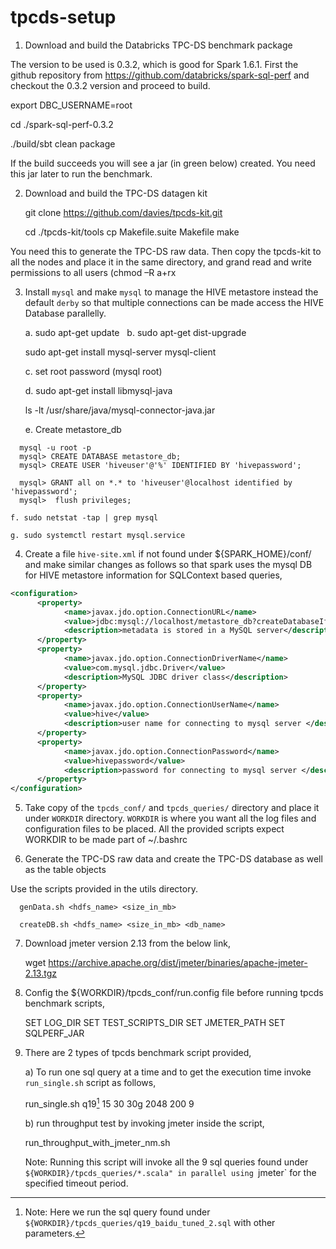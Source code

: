 # tpcds-setup

1. Download and build the Databricks TPC-DS benchmark package

  The version to be used is 0.3.2, which is good for Spark 1.6.1. First the github repository from https://github.com/databricks/spark-sql-perf and checkout the 0.3.2 version and proceed to build.
  
  export DBC_USERNAME=root
  
  cd ./spark-sql-perf-0.3.2
  
  ./build/sbt clean package
  
  If the build succeeds you will see a jar (in green below) created. You need this jar later to run the benchmark.
  
2. Download and build the TPC-DS datagen kit

    git clone https://github.com/davies/tpcds-kit.git

    cd ./tpcds-kit/tools
    cp Makefile.suite Makefile
    make

  You need this to generate the TPC-DS raw data. Then copy the tpcds-kit to all the nodes and place it in the same directory, and grand read and write permissions to all users (chmod –R a+rx <tpcde-kit dir>

3. Install `mysql` and make `mysql` to manage the HIVE metastore instead the default `derby` so that multiple connections can be made access the HIVE Database parallelly.
  
    a. sudo apt-get update
    b. sudo apt-get dist-upgrade

      sudo apt-get install mysql-server mysql-client
  
    c. set root password (mysql root)
  
    d. sudo apt-get install libmysql-java

      ls -lt /usr/share/java/mysql-connector-java.jar

    e. Create metastore_db
 
```
  mysql -u root -p
  mysql> CREATE DATABASE metastore_db;
  mysql> CREATE USER 'hiveuser'@'%' IDENTIFIED BY 'hivepassword';

  mysql> GRANT all on *.* to 'hiveuser'@localhost identified by 'hivepassword';
  mysql>  flush privileges;
```
    f. sudo netstat -tap | grep mysql
  
    g. sudo systemctl restart mysql.service

4. Create a file `hive-site.xml` if not found under ${SPARK_HOME}/conf/ and make similar changes as follows so that spark uses the mysql DB for HIVE metastore information for SQLContext based queries,

```xml
<configuration>
      <property>
            <name>javax.jdo.option.ConnectionURL</name>
            <value>jdbc:mysql://localhost/metastore_db?createDatabaseIfNotExist=true</value>
            <description>metadata is stored in a MySQL server</description>
      </property>
      <property>
            <name>javax.jdo.option.ConnectionDriverName</name>
            <value>com.mysql.jdbc.Driver</value>
            <description>MySQL JDBC driver class</description>
      </property>
      <property>
            <name>javax.jdo.option.ConnectionUserName</name>
            <value>hive</value>
            <description>user name for connecting to mysql server </description>
      </property>
      <property>
            <name>javax.jdo.option.ConnectionPassword</name>
            <value>hivepassword</value>
            <description>password for connecting to mysql server </description>
      </property>
</configuration>
```

5. Take copy of the `tpcds_conf/` and `tpcds_queries/` directory and place it under `WORKDIR` directory. `WORKDIR` is where you want all the log files and configuration files to be placed. All the provided scripts expect WORKDIR to be
   made part of ~/.bashrc
   
6.	Generate the TPC-DS raw data and create the TPC-DS database as well as the table objects

  Use the scripts provided in the utils directory.
    
      genData.sh <hdfs_name> <size_in_mb>
      
      createDB.sh <hdfs_name> <size_in_mb> <db_name>
   
7. Download jmeter version 2.13 from the below link,
   
      wget https://archive.apache.org/dist/jmeter/binaries/apache-jmeter-2.13.tgz

   
8. Config the ${WORKDIR}/tpcds_conf/run.config file before running tpcds benchmark scripts,
   
   SET LOG_DIR
   SET TEST_SCRIPTS_DIR
   SET JMETER_PATH
   SET SQLPERF_JAR
   
   
9. There are 2 types of tpcds benchmark script provided,
   
    a) To run one sql query at a time and to get the execution time invoke `run_single.sh` script as follows,
   
      run_single.sh q19[^1] 15 30 30g 2048 200 9
   
      [^1]: Note: Here we run the sql query found under `${WORKDIR}/tpcds_queries/q19_baidu_tuned_2.sql` with other parameters.
   
    b) run throughput test by invoking jmeter inside the script,
   
      run_throughput_with_jmeter_nm.sh
  
      Note: Running this script will invoke all the 9 sql queries found under `${WORKDIR}/tpcds_queries/*.scala" in parallel using `jmeter` for the specified timeout period. 




